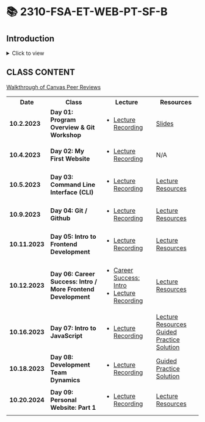 # 📚 **2310-FSA-ET-WEB-PT-SF-B**

## Introduction
<details><summary>Click to view</summary>

### Lead Instructors:
* Jessica Duell
  - Email: jessica.duell@fullstackacademy.com
  - Github username: jduell12
* Jackie Levine
  - Email: jacqueline.levine@fullstackacademy.com
  - Github username: jackielev94

### Mentors:
* Doobin Lee
  - Email: Doobin.Lee@fullstackacademy.com
  - Github username: doobybooby
* Gustavo Allen
  - Email: gustavo.allen@fullstackacademy.com
  - Github username: Gustavo-Blu

### Student Success Managers:
* Scott Burkhart
  - Email: scott.burkhart@fullstackacademy.com
* Samuel Martinez
  - Email: scott.burkhart@fullstackacademy.com

</details>

## CLASS CONTENT
<a href="https://youtu.be/TBQDxi2GW9Q">Walkthrough of Canvas Peer Reviews</a>

<table>

  <tr>
    <th style="width: 60px;"> Date </th>
    <th style="width: 300px;"> Class </th>
    <th style="width: 300px;"> Lecture  </th>
    <th style="width: 300px;"> Resources  </th>
  </tr>

  <tr>
    <td><b>10.2.2023</b></td>
    <td><b>Day 01: Program Overview & Git Workshop</b></td>
    <td>
      <ul>
        <li>
          <a href='https://youtu.be/qKF2umXAaXY?si=RZzKmgb-4W0e6JRg'>Lecture Recording</a>
        </li>
      </ul>
    </td>
    <td><a href='./SlidesAndResources/01-Orientation/01-Orientation_Slides.pdf'>Slides</a></td>
  </tr>

   <tr>
    <td><b>10.4.2023</b></td>
    <td><b>Day 02: My First Website</b></td>
    <td>
      <ul>
        <li>
          <a href='https://youtu.be/PdCvH36F6oc?si=PQPzpJlIvL-F8wRG'>Lecture Recording</a>
        </li>
      </ul>
    </td>
    <td> N/A </td>
  </tr>

  <tr>
    <td><b>10.5.2023</b></td>
    <td><b>Day 03: Command Line Interface (CLI)</b></td>
    <td>
      <ul>
        <li>
          <a href='https://youtu.be/OWYZUl3N8xA'>Lecture Recording</a>
        </li>
      </ul>
    </td>
    <td>
      <a href='./SlidesAndResources/03-CLI/README.md'>Lecture Resources</a>
    </td>
  </tr>
  <tr>
    <td><b>10.9.2023</b></td>
    <td><b>Day 04: Git / Github</b></td>
    <td>
      <ul>
        <li>
          <a href='https://youtu.be/ZHUZ8LpWKvk'>Lecture Recording</a>
        </li>
      </ul>
    </td>
    <td> <a href='./SlidesAndResources/04-Git/README.md'>Lecture Resources</a> </td>
  </tr>
  <tr>
    <td><b>10.11.2023</b></td>
    <td><b>Day 05: Intro to Frontend Development</b></td>
    <td>
      <ul>
        <li>
          <a href="https://www.youtube.com/watch?v=uyZDD0R4eD0&list=PL_yPiP-ZZLhJ35oy6kKfiex18CU25DYMN&index=5&t=864s">Lecture Recording</a>
        </li>
      </ul>
    </td>
    <td> <a href='./SlidesAndResources/05-IntroFrontend/README.md'>Lecture Resources</a> </td>
  </tr>
  <tr>
    <td><b>10.12.2023</b></td>
    <td><b>Day 06: Career Success: Intro / More Frontend Development</b></td>
    <td>
      <ul>
        <li>
          <a href="https://youtu.be/nv2zKju6k3k?si=jfsIEobEyys5K1Hu">Career Success: Intro</a>
        </li>
        <li>
          <a href="https://youtu.be/P9ILn9zD9f8">Lecture Recording</a>
        </li>
      </ul>
    </td>
    <td> <a href='./SlidesAndResources/06-CSS/README.md'>Lecture Resources</a> </td>
  </tr>
  <tr>
    <td><b>10.16.2023</b></td>
    <td><b>Day 07: Intro to JavaScript</b></td>
    <td>
      <ul>
        <li>
          <a href="https://www.youtube.com/watch?v=PceoPhjWtug&list=PL_yPiP-ZZLhJ35oy6kKfiex18CU25DYMN&index=8">Lecture Recording</a>
        </li>
      </ul>
    </td>
    <td>
      <a href='./SlidesAndResources/07-IntroJS/README.md'>Lecture Resources</a>
      <a href="./SolutionCode/07-IntroJS/guided_practice.js">Guided Practice Solution</a>
    </td>
  </tr>
  <tr>
    <td><b>10.18.2023</b></td>
    <td><b>Day 08: Development Team Dynamics </b></td>
    <td>
      <ul>
        <li>
          <a href="https://youtu.be/8NU5hq56zHQ">Lecture Recording</a>
        </li>
      </ul>
    </td>
    <td>
      <a href="./SolutionCode/08-DevTeam/guidedPracticeSol.html">Guided Practice Solution</a>
    </td>
  </tr>
  <tr>
    <td><b>10.20.2024</b></td>
    <td><b>Day 09: Personal Website: Part 1 </b></td>
    <td>
      <ul>
        <li>
          <a href="https://www.youtube.com/watch?v=xEUm1yH0QAE&list=PL_yPiP-ZZLhJ35oy6kKfiex18CU25DYMN&index=11">Lecture Recording</a>
        </li>
      </ul>
    </td>
    <td>
       <a href='./SlidesAndResources/09-PersonalWebsite/README.md'>Lecture Resources</a>
    </td>
  </tr>
</table>
